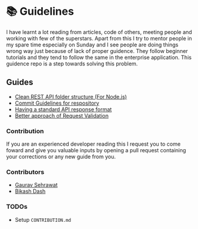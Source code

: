 # :books: Guidelines

I have learnt a lot reading from articles, code of others, meeting people and working with few of the superstars. Apart from this I try to mentor people in my spare time especially on Sunday and I see people are doing things wrong way just because of lack of proper guidence. They follow beginner tutorials and they tend to follow the same in the enterprise application. This guidence repo is a step towards solving this problem. 

## Guides

- [Clean REST API folder structure (For Node.js)](CleanRepoStructure.md)
- [Commit Guidelines for respository](CommitGuidelines.md)
- [Having a standard API response format](API_Response_Format.md)
- [Better approach of Request Validation](VALIDATE_REQUEST.md)

### Contribution

If you are an experienced developer reading this I request you to come foward and give you valuable inputs by opening a pull request containing your corrections or any new guide from you. 

### Contributors
- [Gaurav Sehrawat](https://github.com/igauravsehrawat)
- [Bikash Dash](https://github.com/beeeku)

### TODOs

- Setup `CONTRIBUTION.md`
